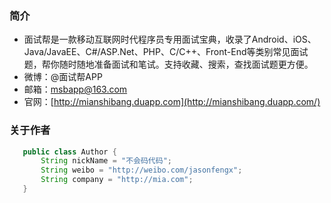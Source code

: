 ### 简介
* 面试帮是一款移动互联网时代程序员专用面试宝典，收录了Android、iOS、Java/JavaEE、C#/ASP.Net、PHP、C/C++、Front-End等类别常见面试题，帮你随时随地准备面试和笔试。支持收藏、搜索，查找面试题更方便。
* 微博：@面试帮APP
* 邮箱：msbapp@163.com
* 官网：[http://mianshibang.duapp.com](http://mianshibang.duapp.com/) 

### 关于作者
```java
   public class Author {
       String nickName = "不会码代码";
       String weibo = "http://weibo.com/jasonfengx";
       String company = "http://mia.com";
   }
```
